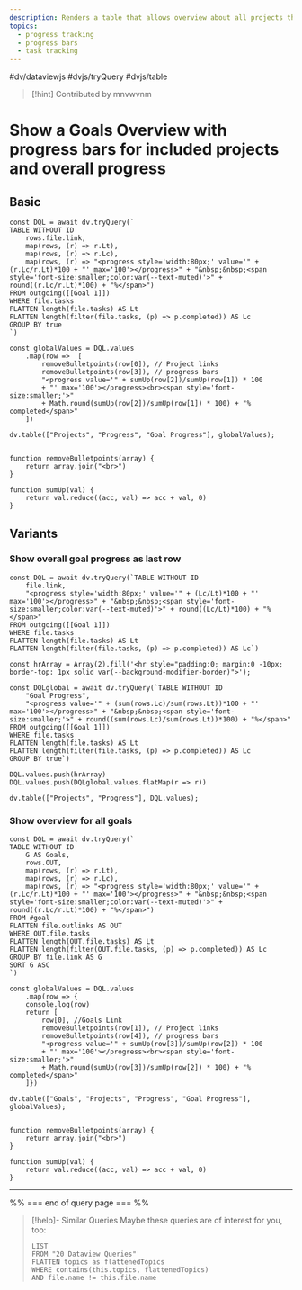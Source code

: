 ```yaml
---
description: Renders a table that allows overview about all projects that belong to a overarching goal as well as the total progress for this goal calculated from the projects' progress
topics:
  - progress tracking
  - progress bars
  - task tracking
---
```

#dv/dataviewjs #dvjs/tryQuery #dvjs/table 


> [!hint] Contributed by mnvwvnm

# Show a Goals Overview with progress bars for included projects and overall progress

## Basic 

```dataviewjs
const DQL = await dv.tryQuery(`
TABLE WITHOUT ID
	rows.file.link,
	map(rows, (r) => r.Lt),
	map(rows, (r) => r.Lc),
	map(rows, (r) => "<progress style='width:80px;' value='" + (r.Lc/r.Lt)*100 + "' max='100'></progress>" + "&nbsp;&nbsp;<span style='font-size:smaller;color:var(--text-muted)'>" + round((r.Lc/r.Lt)*100) + "%</span>")
FROM outgoing([[Goal 1]])
WHERE file.tasks
FLATTEN length(file.tasks) AS Lt
FLATTEN length(filter(file.tasks, (p) => p.completed)) AS Lc
GROUP BY true
`)

const globalValues = DQL.values
	.map(row =>  [
		removeBulletpoints(row[0]), // Project links
		removeBulletpoints(row[3]), // progress bars
		"<progress value='" + sumUp(row[2])/sumUp(row[1]) * 100 
		+ "' max='100'></progress><br><span style='font-size:smaller;'>" 
		+ Math.round(sumUp(row[2])/sumUp(row[1]) * 100) + "% completed</span>" 
	])

dv.table(["Projects", "Progress", "Goal Progress"], globalValues);


function removeBulletpoints(array) {
	return array.join("<br>")
}

function sumUp(val) {
	return val.reduce((acc, val) => acc + val, 0)
}
```

## Variants

### Show overall goal progress as last row

```dataviewjs
const DQL = await dv.tryQuery(`TABLE WITHOUT ID
	file.link,
	"<progress style='width:80px;' value='" + (Lc/Lt)*100 + "' max='100'></progress>" + "&nbsp;&nbsp;<span style='font-size:smaller;color:var(--text-muted)'>" + round((Lc/Lt)*100) + "%</span>"
FROM outgoing([[Goal 1]])
WHERE file.tasks
FLATTEN length(file.tasks) AS Lt
FLATTEN length(filter(file.tasks, (p) => p.completed)) AS Lc`)

const hrArray = Array(2).fill('<hr style="padding:0; margin:0 -10px; border-top: 1px solid var(--background-modifier-border)">');

const DQLglobal = await dv.tryQuery(`TABLE WITHOUT ID
	"Goal Progress",
	"<progress value='" + (sum(rows.Lc)/sum(rows.Lt))*100 + "' max='100'></progress>" + "&nbsp;&nbsp;<span style='font-size:smaller;'>" + round((sum(rows.Lc)/sum(rows.Lt))*100) + "%</span>"
FROM outgoing([[Goal 1]])
WHERE file.tasks
FLATTEN length(file.tasks) AS Lt
FLATTEN length(filter(file.tasks, (p) => p.completed)) AS Lc
GROUP BY true`)

DQL.values.push(hrArray)
DQL.values.push(DQLglobal.values.flatMap(r => r))

dv.table(["Projects", "Progress"], DQL.values);
```

### Show overview for all goals

```dataviewjs
const DQL = await dv.tryQuery(`
TABLE WITHOUT ID
	G AS Goals,
	rows.OUT,
	map(rows, (r) => r.Lt),
	map(rows, (r) => r.Lc),
	map(rows, (r) => "<progress style='width:80px;' value='" + (r.Lc/r.Lt)*100 + "' max='100'></progress>" + "&nbsp;&nbsp;<span style='font-size:smaller;color:var(--text-muted)'>" + round((r.Lc/r.Lt)*100) + "%</span>")
FROM #goal 
FLATTEN file.outlinks AS OUT
WHERE OUT.file.tasks
FLATTEN length(OUT.file.tasks) AS Lt
FLATTEN length(filter(OUT.file.tasks, (p) => p.completed)) AS Lc
GROUP BY file.link AS G
SORT G ASC
`)

const globalValues = DQL.values
	.map(row => {
	console.log(row)
	return [
		row[0], //Goals Link
		removeBulletpoints(row[1]), // Project links
		removeBulletpoints(row[4]), // progress bars
		"<progress value='" + sumUp(row[3])/sumUp(row[2]) * 100 
		+ "' max='100'></progress><br><span style='font-size:smaller;'>" 
		+ Math.round(sumUp(row[3])/sumUp(row[2]) * 100) + "% completed</span>" 
	]})

dv.table(["Goals", "Projects", "Progress", "Goal Progress"], globalValues);


function removeBulletpoints(array) {
	return array.join("<br>")
}

function sumUp(val) {
	return val.reduce((acc, val) => acc + val, 0)
}
```

---
%% === end of query page === %%
> [!help]- Similar Queries
> Maybe these queries are of interest for you, too:
> ```dataview
> LIST
> FROM "20 Dataview Queries"
> FLATTEN topics as flattenedTopics
> WHERE contains(this.topics, flattenedTopics)
> AND file.name != this.file.name
> ```
